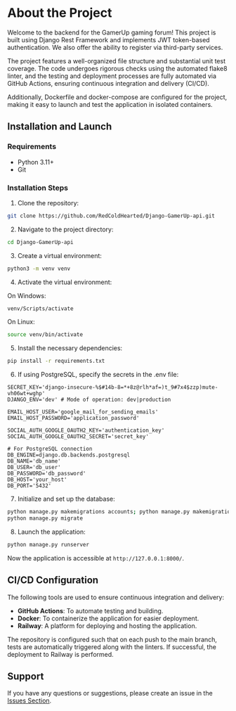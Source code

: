 # About the Project

Welcome to the backend for the GamerUp gaming forum! This project is built using Django Rest Framework and implements JWT token-based authentication. We also offer the ability to register via third-party services.

The project features a well-organized file structure and substantial unit test coverage. The code undergoes rigorous checks using the automated flake8 linter, and the testing and deployment processes are fully automated via GitHub Actions, ensuring continuous integration and delivery (CI/CD).

Additionally, Dockerfile and docker-compose are configured for the project, making it easy to launch and test the application in isolated containers.

## Installation and Launch

### Requirements

- Python 3.11+
- Git

### Installation Steps

1. Clone the repository:

```bash
git clone https://github.com/RedColdHearted/Django-GamerUp-api.git
```

2. Navigate to the project directory:

```bash
cd Django-GamerUp-api
```

3. Create a virtual environment:

```bash
python3 -m venv venv
```

4. Activate the virtual environment:

On Windows:
```bash
venv/Scripts/activate
```
On Linux:
```bash
source venv/bin/activate
```

5. Install the necessary dependencies:

```bash
pip install -r requirements.txt
```

6. If using PostgreSQL, specify the secrets in the .env file:

```env
SECRET_KEY='django-insecure-%$#14b-8=*+8z@rlh*af=)t_9#7x4$zzp)mute-vh06wt+wghp'
DJANGO_ENV='dev' # Mode of operation: dev|production

EMAIL_HOST_USER='google_mail_for_sending_emails'
EMAIL_HOST_PASSWORD='application_password'

SOCIAL_AUTH_GOOGLE_OAUTH2_KEY='authentication_key'
SOCIAL_AUTH_GOOGLE_OAUTH2_SECRET='secret_key'

# For PostgreSQL connection
DB_ENGINE=django.db.backends.postgresql
DB_NAME='db_name'
DB_USER='db_user'
DB_PASSWORD='db_password'
DB_HOST='your_host'
DB_PORT='5432'
```

7. Initialize and set up the database:

```bash
python manage.py makemigrations accounts; python manage.py makemigrations posts
python manage.py migrate
```

8. Launch the application:

```bash
python manage.py runserver
```

Now the application is accessible at `http://127.0.0.1:8000/`.

## CI/CD Configuration

The following tools are used to ensure continuous integration and delivery:

- **GitHub Actions**: To automate testing and building.
- **Docker**: To containerize the application for easier deployment.
- **Railway**: A platform for deploying and hosting the application.

The repository is configured such that on each push to the main branch, tests are automatically triggered along with the linters. If successful, the deployment to Railway is performed.

## Support

If you have any questions or suggestions, please create an issue in the [Issues Section](https://github.com/REDCOLDHEARTED/FLASK-SERVICELOGIX/issues).